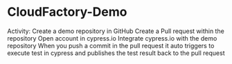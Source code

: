 # CloudFactory-Demo
Activity:
Create a demo repository in GitHub
Create a Pull request within the repository
Open account in cypress.io
Integrate cypress.io with the demo repository
When you push a commit in the pull request it auto triggers to execute test in cypress and publishes the test result back to the pull request
